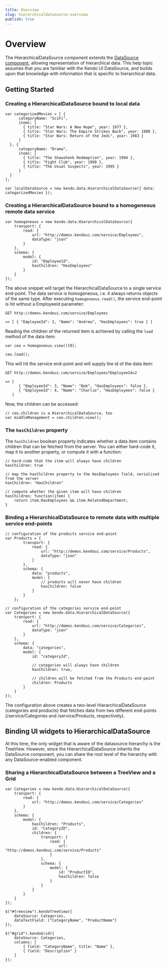 ```yaml
---
title: Overview
slug: hierarchicaldatasource-overview
publish: true
---
```


# Overview

The HierarchicalDataSource component extends the [DataSource component](/api/framework/datasource), allowing
representation of hierarchical data. This help topic assumes that you are familiar with the
Kendo UI DataSource, and builds upon that knowledge with information that is specific to
hierarchical data.

## Getting Started

### Creating a HierarchicalDataSource bound to local data

    var categorizedMovies = [ {
          categoryName: "SciFi",
          items: [
            { title: "Star Wars: A New Hope", year: 1977 },
            { title: "Star Wars: The Empire Strikes Back", year: 1980 },
            { title: "Star Wars: Return of the Jedi", year: 1983 }
          ]
      }, {
          categoryName: "Drama",
          items: [
            { title: "The Shawshenk Redemption", year: 1994 },
            { title: "Fight Club", year: 1999 },
            { title: "The Usual Suspects", year: 1995 }
          ]
      }
    ];

    var localDataSource = new kendo.data.HierarchicalDataSource({ data: categorizedMovies });

### Creating a HierarchicalDataSource bound to a homogeneous remote data service

    var homogeneous = new kendo.data.HierarchicalDataSource({
        transport: {
            read: {
                url: "http://demos.kendoui.com/service/Employees",
                dataType: "json"
            }
        },
        schema: {
            model: {
                id: "EmployeeId",
                hasChildren: "HasEmployees"
            }
        }
    });

The above snippet will target the HierarchicalDataSource to a single service end-point.
The data service is homogeneous, i.e. it always returns objects of the same type.
After executing `homogeneous.read()`, the service end-point is hit without a EmployeeId parameter:

    GET http://demos.kendoui.com/service/Employees

    => [ { "EmployeeId": 2, "Name": "Andrew", "HasEmployees": true } ]

Reading the children of the returned item is achieved by calling the `load` method of the data item:

    var ceo = homogeneous.view()[0];

    ceo.load();

This will hit the service end-point and will supply the id of the data item:

    GET http://demos.kendoui.com/service/Employees?EmployeeId=2

    => [
          { "EmployeeId": 3, "Name": "Bob", "HasEmployees": false },
          { "EmployeeId": 4, "Name": "Charlie", "HasEmployees": false }
       ]

Now, the children can be accessed:

    // ceo.children is a HierarchicalDataSource, too
    var middleManagement = ceo.children.view();


### The `hasChildren` property

The `hasChildren` boolean property indicates whether a data item contains children that can be fetched from the server.
You can either hard-code it, map it to another property, or compute it with a function:

    // hard-code that the item will always have children
    hasChildren: true

    // map the hasChildren property to the HasEmployees field, serialized from the server
    hasChildren: "HasChildren"

    // compute whether the given item will have children
    hasChildren: function(item) {
        return item.HasEmployees && item.RelatedDepartment;
    }

### Binding a HierarchicalDataSource to remote data with multiple service end-points

    // configuration of the products service end-point
    var Products = {
            transport: {
                read: {
                    url: "http://demos.kendoui.com/service/Products",
                    dataType: "json"
                }
            },
            schema: {
                data: "products",
                model: {
                    // products will never have children
                    hasChildren: false
                }
            }
        };

    // configuration of the categories service end-point
    var Categories = new kendo.data.HierarchicalDataSource({
        transport: {
            read: {
                url: "http://demos.kendoui.com/service/Categories",
                dataType: "json"
            }
        },
        schema: {
            data: "categories",
            model: {
                id: "categoryId",

                // categories will always have children
                hasChildren: true,

                // children will be fetched from the Products end-point
                children: Products
            }
        }
    });

The configuration above creates a two-level HierarchicalDataSource (categories and products) that
fetches data from two different end-points (/service/Categories and /service/Products, respectively).

## Binding UI widgets to HierarchicalDataSource

At this time, the only widget that is aware of the datasource hierarchy is the TreeView. However,
since the HierarchicalDataSource inherits the DataSource component, you can share the root level of
the hierarchy with any DataSource-enabled component.

### Sharing a HierarchicalDataSource between a TreeView and a Grid

    var Categories = new kendo.data.HierarchicalDataSource({
        transport: {
            read: {
                url: "http://demos.kendoui.com/service/Categories"
            }
        },
        schema: {
            model: {
                hasChildren: "Products",
                id: "CategoryID",
                children: {
                    transport: {
                        read: {
                            url: "http://demos.kendoui.com/service/Products"
                        }
                    },
                    schema: {
                        model: {
                            id: "ProductID",
                            hasChildren: false
                        }
                    }
                }
            }
        }
    });

    $("#treeview").kendoTreeView({
        dataSource: Categories,
        dataTextField: ["CategoryName", "ProductName"]
    });

    $("#grid").kendoGrid({
        dataSource: Categories,
        columns: [
            { field: "CategoryName", title: "Name" },
            { field: "Description" }
        ]
    });

